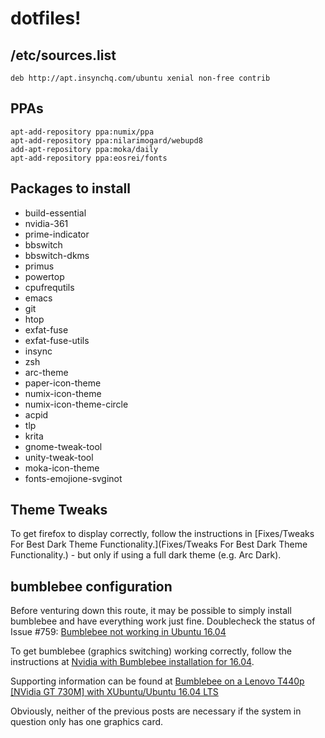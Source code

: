 # dotfiles!

## /etc/sources.list

```
deb http://apt.insynchq.com/ubuntu xenial non-free contrib
```

## PPAs

```
apt-add-repository ppa:numix/ppa
apt-add-repository ppa:nilarimogard/webupd8
add-apt-repository ppa:moka/daily
apt-add-repository ppa:eosrei/fonts
```

## Packages to install

* build-essential
* nvidia-361
* prime-indicator
* bbswitch
* bbswitch-dkms
* primus
* powertop
* cpufrequtils
* emacs
* git
* htop
* exfat-fuse
* exfat-fuse-utils
* insync
* zsh
* arc-theme
* paper-icon-theme
* numix-icon-theme
* numix-icon-theme-circle
* acpid
* tlp
* krita
* gnome-tweak-tool
* unity-tweak-tool
* moka-icon-theme
* fonts-emojione-svginot

## Theme Tweaks

To get firefox to display correctly, follow the instructions in [Fixes/Tweaks For Best Dark Theme Functionality.](Fixes/Tweaks For Best Dark Theme Functionality.) - but only if using a full dark theme (e.g. Arc Dark).

## bumblebee configuration

Before venturing down this route, it may be possible to simply install bumblebee and have everything work just fine. Doublecheck the status of Issue #759: [Bumblebee not working in Ubuntu 16.04](https://github.com/Bumblebee-Project/Bumblebee/issues/759#issuecomment-222922338)

To get bumblebee (graphics switching) working correctly, follow the instructions at [Nvidia with Bumblebee installation for 16.04](http://askubuntu.com/a/749724/285038).

Supporting information can be found at [Bumblebee on a Lenovo T440p [NVidia GT 730M] with XUbuntu/Ubuntu 16.04 LTS](http://lenovolinux.blogspot.com.au/2016/05/bumblebee-on-lenovo-t440p-nvidia-gt.html)

Obviously, neither of the previous posts are necessary if the system in question only has one graphics card.
